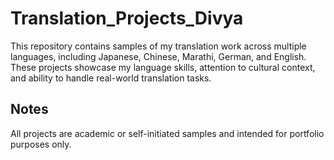 # Translation_Projects_Divya
This repository contains samples of my translation work across multiple languages, including Japanese, Chinese, Marathi, German, and English. These projects showcase my language skills, attention to cultural context, and ability to handle real-world translation tasks.

## Notes
All projects are academic or self-initiated samples and intended for portfolio purposes only.
